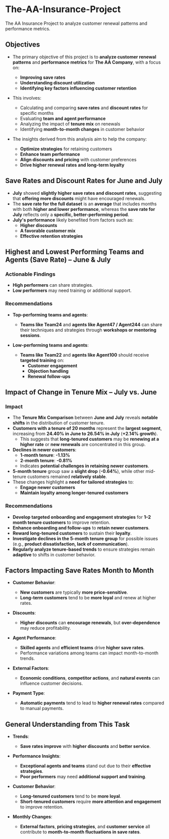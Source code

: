# The-AA-Insurance-Project
The AA Insurance Project to analyze customer renewal patterns and performance metrics.

## Objectives  

- The primary objective of this project is to **analyze customer renewal patterns** and **performance metrics** for **The AA Company**, with a focus on:  
  - **Improving save rates**  
  - **Understanding discount utilization**  
  - **Identifying key factors influencing customer retention**  

- This involves:  
  - Calculating and comparing **save rates** and **discount rates** for specific months  
  - Evaluating **team and agent performance**  
  - Analyzing the impact of **tenure mix** on renewals  
  - Identifying **month-to-month changes** in customer behavior  

- The insights derived from this analysis aim to help the company:  
  - **Optimize strategies** for retaining customers  
  - **Enhance team performance**  
  - **Align discounts and pricing** with customer preferences  
  - **Drive higher renewal rates and long-term loyalty**
    

## Save Rates and Discount Rates for June and July  

- **July** showed **slightly higher save rates and discount rates**, suggesting that **offering more discounts** might have encouraged renewals.  
- The **save rate for the full dataset** is an **average** that includes months with both **higher and lower performance**, whereas the **save rate for July** reflects only a **specific, better-performing period**.  
- **July's performance** likely benefited from factors such as:  
  - **Higher discounts**  
  - **A favorable customer mix**  
  - **Effective retention strategies**

    
## Highest and Lowest Performing Teams and Agents (Save Rate) – June & July  

### **Actionable Findings**  
- **High performers** can share strategies.  
- **Low performers** may need training or additional support.  

### **Recommendations**  
- **Top-performing teams and agents**:  
  - **Teams like Team24** and **agents like Agent47 / Agent244** can share their techniques and strategies through **workshops or mentoring sessions**.  

- **Low-performing teams and agents**:  
  - **Teams like Team22** and **agents like Agent100** should receive **targeted training** on:  
    - **Customer engagement**  
    - **Objection handling**  
    - **Renewal follow-ups**

   
## Impact of Change in Tenure Mix – July vs. June  

### **Impact**  
- The **Tenure Mix Comparison** between **June and July** reveals **notable shifts** in the distribution of customer tenure.  
- **Customers with a tenure of 20 months** represent the **largest segment**, increasing from **24.40% in June to 26.54% in July** (**+2.14% growth**).  
  - This suggests that **long-tenured customers** may be **renewing at a higher rate** or **new renewals** are concentrated in this group.  
- **Declines in newer customers**:  
  - **1-month tenure**: **-1.13%**  
  - **2-month tenure**: **-0.81%**  
  - Indicates **potential challenges in retaining newer customers**.  
- **5-month tenure** group saw a **slight drop** (**-0.64%**), while other mid-tenure customers remained **relatively stable**.  
- These changes highlight a **need for tailored strategies** to:  
  - **Engage newer customers**  
  - **Maintain loyalty among longer-tenured customers**  

### **Recommendations**  
- **Develop targeted onboarding and engagement strategies** for **1–2 month tenure customers** to improve retention.  
- **Enhance onboarding and follow-ups** to **retain newer customers**.  
- **Reward long-tenured customers** to sustain their **loyalty**.  
- **Investigate declines in the 5-month tenure group** for possible issues (e.g., **product dissatisfaction, lack of communication**).  
- **Regularly analyze tenure-based trends** to ensure strategies remain **adaptive** to shifts in customer behavior.  


## Factors Impacting Save Rates Month to Month  

- **Customer Behavior**:  
  - **New customers** are typically **more price-sensitive**.  
  - **Long-term customers** tend to be **more loyal** and renew at higher rates.  

- **Discounts**:  
  - **Higher discounts** can **encourage renewals**, but **over-dependence** may reduce profitability.  

- **Agent Performance**:  
  - **Skilled agents** and **efficient teams** drive **higher save rates**.  
  - Performance variations among teams can impact month-to-month trends.  

- **External Factors**:  
  - **Economic conditions**, **competitor actions**, and **natural events** can influence customer decisions.  

- **Payment Type**:  
  - **Automatic payments** tend to lead to **higher renewal rates** compared to manual payments.  


## General Understanding from This Task  

- **Trends**:  
  - **Save rates improve** with **higher discounts** and **better service**.  

- **Performance Insights**:  
  - **Exceptional agents and teams** stand out due to their **effective strategies**.  
  - **Poor performers** may need **additional support and training**.  

- **Customer Behavior**:  
  - **Long-tenured customers** tend to be **more loyal**.  
  - **Short-tenured customers** require **more attention and engagement** to improve retention.  

- **Monthly Changes**:  
  - **External factors**, **pricing strategies**, and **customer service** all contribute to **month-to-month fluctuations in save rates**.  


